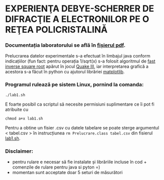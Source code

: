 # EXPERIENŢA  DEBYE-SCHERRER  DE  DIFRACŢIE  A  ELECTRONILOR  PE  O  REŢEA POLICRISTALINĂ

### Documentația laboratorului se află în [fișierul pdf](https://github.com/Ghindea/Physics/blob/main/proiect_2_experienta_DS/Experienta_DEBYE-SCHERRER_de_difractie_a_electronilor_pe_o_retea_policristalina_(2020).pdf).

Prelucrarea datelor experimentale s-a efectuat în limbajul java conform indicațiilor (fun fact: pentru operația 1/sqrt(x) s-a folosit algoritmul de [fast inverse square root](https://github.com/Ghindea/Ghindea/blob/main/code_for_later/fast_inverse_sqrt.c) apărut în jocul [Quake III](https://en.wikipedia.org/wiki/Quake_III_Arena), iar interpretarea grafică a acestora s-a făcut în python cu ajutorul librăriei [matplotlib](https://matplotlib.org/).

### Programul rulează pe sistem Linux, pornind la comanda:
```
./lab1.sh
```
E foarte posibil ca scriptul să necesite permisiuni suplimentare ce îi pot fi atribuite cu
```
chmod a+x lab1.sh
```
Pentru a obtine un fisier .csv cu datele tabelare se poate sterge argumentul < tabel.csv > în instrucțiunea ```rm Prelucrare.class tabel.csv``` din fisierul [lab1.sh](https://github.com/Ghindea/Physics/blob/main/proiect_2_experienta_DS/lab1.sh).

### Disclaimer:
- pentru rulare e necesar să fie instalate și librăriile incluse în cod + comenzile de rulare pentru java si pyton =) 
- momentan sunt acceptate doar 5 seturi de măsurători

